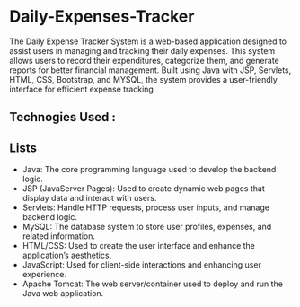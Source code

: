 # Daily-Expenses-Tracker
The Daily Expense Tracker System is a web-based application designed to assist users in managing and tracking their daily expenses. This system allows users to record their expenditures, categorize them, and generate reports for better financial management. Built using Java with JSP, Servlets, HTML, CSS, Bootstrap, and MYSQL, the system provides a user-friendly interface for efficient expense tracking

## Technogies Used :
## Lists
+ Java: The core programming language used to develop the backend logic.
+ JSP (JavaServer Pages): Used to create dynamic web pages that display data and interact with users.
+ Servlets: Handle HTTP requests, process user inputs, and manage backend logic.
+ MySQL: The database system to store user profiles, expenses, and related information.
+ HTML/CSS: Used to create the user interface and enhance the application’s aesthetics.
+ JavaScript: Used for client-side interactions and enhancing user experience.
+ Apache Tomcat: The web server/container used to deploy and run the Java web application.
